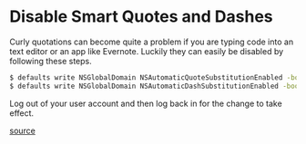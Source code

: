 # Disable Smart Quotes and Dashes

Curly quotations can become quite a problem if you are typing code into an text editor or an app like Evernote. Luckily they can easily be disabled by following these steps.

```bash
$ defaults write NSGlobalDomain NSAutomaticQuoteSubstitutionEnabled -bool false
$ defaults write NSGlobalDomain NSAutomaticDashSubstitutionEnabled -bool false
```

Log out of your user account and then log back in for the change to take effect.

[source](https://github.com/mathiasbynens/dotfiles/blob/master/.osx#L120)
